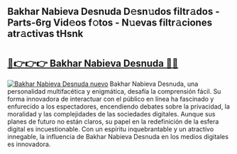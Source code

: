 ## Bakhar Nabieva Desnuda D𝚎sn𝚞dos filtr𝚊dos - Parts-6rg Vid𝚎os f𝚘tos - N𝚞evas filtr𝚊ciones atr𝚊ctivas tHsnk

# <h2><a href="http://mb5bl3t.tromn.icu/?c=Bakhar+Nabieva+Desnuda">🔗👉👉👉 Bakhar Nabieva Desnuda 🔗🔗</a></h2>

[![Bakhar Nabieva Desnuda nuevo](https://i.imgur.com/pEAQMta.gif)](http://mb5bl3t.tromn.icu/?c=Bakhar+Nabieva+Desnuda)
Bakhar Nabieva Desnuda, una personalidad multifacética y enigmática, desafía la comprensión fácil. Su forma innovadora de interactuar con el público en línea ha fascinado y enfurecido a los espectadores, encendiendo debates sobre la privacidad, la moralidad y las complejidades de las sociedades digitales. Aunque sus planes de futuro no están claros, su papel en la redefinición de la esfera digital es incuestionable. Con un espíritu inquebrantable y un atractivo innegable, la influencia de Bakhar Nabieva Desnuda en los medios digitales es innovadora.
